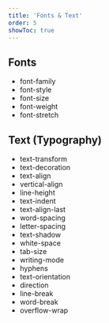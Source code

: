 ```yaml
---
title: 'Fonts & Text'
order: 5
showToc: true
---
```


## Fonts 
- font-family 
- font-style 
- font-size
- font-weight
- font-stretch  

## Text (Typography)

- text-transform
- text-decoration
- text-align
- vertical-align
- line-height 
- text-indent 
- text-align-last
- word-spacing 
- letter-spacing
- text-shadow
- white-space
- tab-size 
- writing-mode
- hyphens
- text-orientation
- direction
- line-break
- word-break
- overflow-wrap